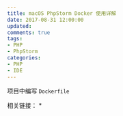 ```yaml
---
title: macOS PhpStorm Docker 使用详解
date: 2017-08-31 12:00:00
updated:
comments: true
tags:
- PHP
- PhpStorm
categories:
- PHP
- IDE
---
```


项目中编写 `Dockerfile`

<!--more-->

相关链接：
*
